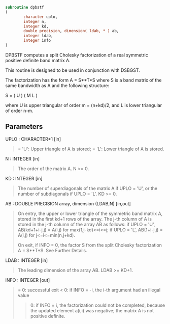 ```fortran
subroutine dpbstf
(
        character uplo,
        integer n,
        integer kd,
        double precision, dimension( ldab, * ) ab,
        integer ldab,
        integer info
)
```

DPBSTF computes a split Cholesky factorization of a real
symmetric positive definite band matrix A.

This routine is designed to be used in conjunction with DSBGST.

The factorization has the form  A = S**T*S  where S is a band matrix
of the same bandwidth as A and the following structure:

S = ( U    )
( M  L )

where U is upper triangular of order m = (n+kd)/2, and L is lower
triangular of order n-m.

## Parameters
UPLO : CHARACTER*1 [in]
> = 'U':  Upper triangle of A is stored;
> = 'L':  Lower triangle of A is stored.

N : INTEGER [in]
> The order of the matrix A.  N >= 0.

KD : INTEGER [in]
> The number of superdiagonals of the matrix A if UPLO = 'U',
> or the number of subdiagonals if UPLO = 'L'.  KD >= 0.

AB : DOUBLE PRECISION array, dimension (LDAB,N) [in,out]
> On entry, the upper or lower triangle of the symmetric band
> matrix A, stored in the first kd+1 rows of the array.  The
> j-th column of A is stored in the j-th column of the array AB
> as follows:
> if UPLO = 'U', AB(kd+1+i-j,j) = A(i,j) for max(1,j-kd)<=i<=j;
> if UPLO = 'L', AB(1+i-j,j)    = A(i,j) for j<=i<=min(n,j+kd).
> 
> On exit, if INFO = 0, the factor S from the split Cholesky
> factorization A = S**T*S. See Further Details.

LDAB : INTEGER [in]
> The leading dimension of the array AB.  LDAB >= KD+1.

INFO : INTEGER [out]
> = 0: successful exit
> < 0: if INFO = -i, the i-th argument had an illegal value
> > 0: if INFO = i, the factorization could not be completed,
> because the updated element a(i,i) was negative; the
> matrix A is not positive definite.
